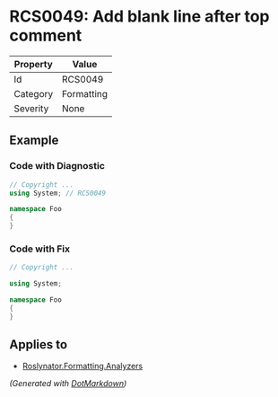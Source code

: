 # RCS0049: Add blank line after top comment

| Property | Value      |
| -------- | ---------- |
| Id       | RCS0049    |
| Category | Formatting |
| Severity | None       |

## Example

### Code with Diagnostic

```csharp
// Copyright ...
using System; // RCS0049

namespace Foo
{
}
```

### Code with Fix

```csharp
// Copyright ...

using System;

namespace Foo
{
}
```

## Applies to

* [Roslynator.Formatting.Analyzers](https://www.nuget.org/packages/Roslynator.Formatting.Analyzers)


*\(Generated with [DotMarkdown](http://github.com/JosefPihrt/DotMarkdown)\)*
